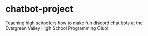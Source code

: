 # chatbot-project
Teaching high schoolers how to make fun discord chat bots at the Evergreen Valley High School Programming Club!
